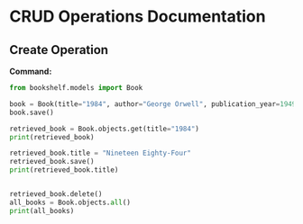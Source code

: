  # CRUD Operations Documentation

## Create Operation

**Command:**
```python
from bookshelf.models import Book

book = Book(title="1984", author="George Orwell", publication_year=1949)
book.save()

retrieved_book = Book.objects.get(title="1984")
print(retrieved_book)

retrieved_book.title = "Nineteen Eighty-Four"
retrieved_book.save()
print(retrieved_book.title)


retrieved_book.delete()
all_books = Book.objects.all()
print(all_books)

